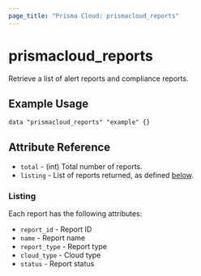 ```yaml
---
page_title: "Prisma Cloud: prismacloud_reports"
---
```


# prismacloud_reports

Retrieve a list of alert reports and compliance reports.

## Example Usage

```hcl
data "prismacloud_reports" "example" {}
```

## Attribute Reference

* `total` - (int) Total number of reports.
* `listing` - List of reports returned, as defined [below](#listing).

### Listing

Each report has the following attributes:

* `report_id` - Report ID
* `name` - Report name
* `report_type` - Report type
* `cloud_type` - Cloud type
* `status` - Report status
